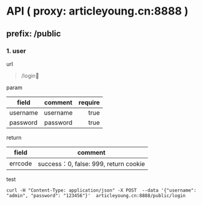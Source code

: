 # API ( proxy: articleyoung.cn:8888 )


## prefix: /public

### 1. user

url

> /login

param

| field          | comment          | require  |
| ------------- |:-------------:| -------:|
|username| username | true |
|password| password | true |

return

| field          | comment          | 
| ------------- |:-------------:|
|errcode| success：0, false: 999, return cookie|


test

    curl -H "Content-Type: application/json" -X POST  --data '{"username": "admin", "password": "123456"}'  articleyoung.cn:8888/public/login

